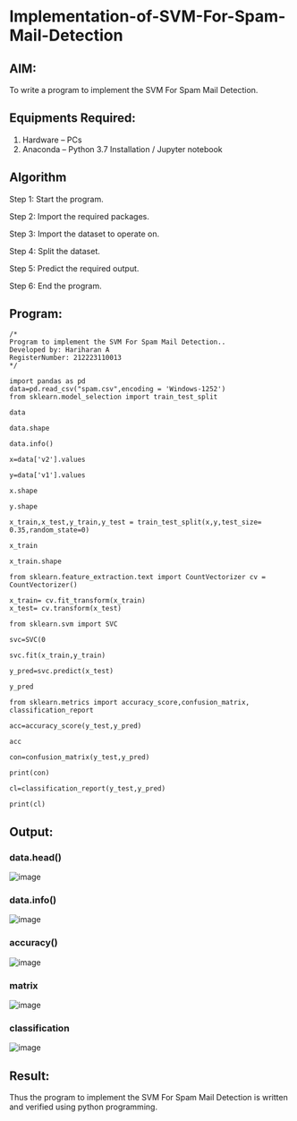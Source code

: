 # Implementation-of-SVM-For-Spam-Mail-Detection

## AIM:
To write a program to implement the SVM For Spam Mail Detection.

## Equipments Required:
1. Hardware – PCs
2. Anaconda – Python 3.7 Installation / Jupyter notebook

## Algorithm
Step 1: Start the program.

Step 2: Import the required packages.

Step 3: Import the dataset to operate on.

Step 4: Split the dataset.

Step 5: Predict the required output.

Step 6: End the program.

## Program:
```
/*
Program to implement the SVM For Spam Mail Detection..
Developed by: Hariharan A
RegisterNumber: 212223110013
*/

import pandas as pd
data=pd.read_csv("spam.csv",encoding = 'Windows-1252')
from sklearn.model_selection import train_test_split

data

data.shape

data.info()

x=data['v2'].values

y=data['v1'].values

x.shape

y.shape

x_train,x_test,y_train,y_test = train_test_split(x,y,test_size= 0.35,random_state=0)

x_train

x_train.shape

from sklearn.feature_extraction.text import CountVectorizer cv = CountVectorizer()

x_train= cv.fit_transform(x_train)
x_test= cv.transform(x_test)

from sklearn.svm import SVC

svc=SVC(0

svc.fit(x_train,y_train)

y_pred=svc.predict(x_test)

y_pred

from sklearn.metrics import accuracy_score,confusion_matrix, classification_report

acc=accuracy_score(y_test,y_pred)

acc

con=confusion_matrix(y_test,y_pred)

print(con)

cl=classification_report(y_test,y_pred)

print(cl)
```

## Output:

### data.head()
![image](https://github.com/user-attachments/assets/e592833a-8138-4501-ba30-917e6f13ef96)

### data.info()
![image](https://github.com/user-attachments/assets/e145e6f1-ffaa-4cd3-8856-6a3e68450a03)

### accuracy()

![image](https://github.com/user-attachments/assets/57977a63-e2c6-4d90-8559-796fd2024936)


### matrix

![image](https://github.com/user-attachments/assets/9941a424-0a05-4c49-979d-dea7284416eb)


### classification

![image](https://github.com/user-attachments/assets/dd007309-cc8a-474b-bdc8-10340e91134f)


## Result:
Thus the program to implement the SVM For Spam Mail Detection is written and verified using python programming.
